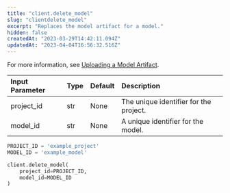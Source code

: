 ```yaml
---
title: "client.delete_model"
slug: "clientdelete_model"
excerpt: "Replaces the model artifact for a model."
hidden: false
createdAt: "2023-03-29T14:42:11.094Z"
updatedAt: "2023-04-04T16:56:32.516Z"
---
```

For more information, see [Uploading a Model Artifact](doc:uploading-a-model-artifact).

| Input Parameter | Type | Default | Description                            |
| :-------------- | :--- | :------ | :------------------------------------- |
| project_id      | str  | None    | The unique identifier for the project. |
| model_id        | str  | None    | A unique identifier for the model.     |



```python Usage
PROJECT_ID = 'example_project'
MODEL_ID = 'example_model'

client.delete_model(
    project_id=PROJECT_ID,
    model_id=MODEL_ID
)
```